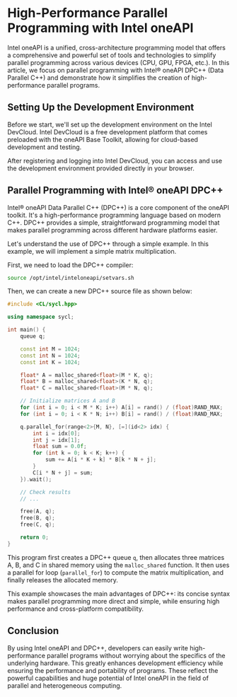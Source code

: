 # High-Performance Parallel Programming with Intel oneAPI

Intel oneAPI is a unified, cross-architecture programming model that offers a comprehensive and powerful set of tools and technologies to simplify parallel programming across various devices (CPU, GPU, FPGA, etc.). In this article, we focus on parallel programming with Intel® oneAPI DPC++ (Data Parallel C++) and demonstrate how it simplifies the creation of high-performance parallel programs.

## Setting Up the Development Environment

Before we start, we'll set up the development environment on the Intel DevCloud. Intel DevCloud is a free development platform that comes preloaded with the oneAPI Base Toolkit, allowing for cloud-based development and testing.

After registering and logging into Intel DevCloud, you can access and use the development environment provided directly in your browser.

## Parallel Programming with Intel® oneAPI DPC++

Intel® oneAPI Data Parallel C++ (DPC++) is a core component of the oneAPI toolkit. It's a high-performance programming language based on modern C++. DPC++ provides a simple, straightforward programming model that makes parallel programming across different hardware platforms easier.

Let's understand the use of DPC++ through a simple example. In this example, we will implement a simple matrix multiplication.

First, we need to load the DPC++ compiler:

```bash
source /opt/intel/inteloneapi/setvars.sh
```

Then, we can create a new DPC++ source file as shown below:

```cpp
#include <CL/sycl.hpp>

using namespace sycl;

int main() {
    queue q;

    const int M = 1024;
    const int N = 1024;
    const int K = 1024;

    float* A = malloc_shared<float>(M * K, q);
    float* B = malloc_shared<float>(K * N, q);
    float* C = malloc_shared<float>(M * N, q);

    // Initialize matrices A and B
    for (int i = 0; i < M * K; i++) A[i] = rand() / (float)RAND_MAX;
    for (int i = 0; i < K * N; i++) B[i] = rand() / (float)RAND_MAX;

    q.parallel_for(range<2>{M, N}, [=](id<2> idx) {
        int i = idx[0];
        int j = idx[1];
        float sum = 0.0f;
        for (int k = 0; k < K; k++) {
            sum += A[i * K + k] * B[k * N + j];
        }
        C[i * N + j] = sum;
    }).wait();

    // Check results
    // ...

    free(A, q);
    free(B, q);
    free(C, q);

    return 0;
}
```

This program first creates a DPC++ queue `q`, then allocates three matrices A, B, and C in shared memory using the `malloc_shared` function. It then uses a parallel for loop (`parallel_for`) to compute the matrix multiplication, and finally releases the allocated memory.

This example showcases the main advantages of DPC++: its concise syntax makes parallel programming more direct and simple, while ensuring high performance and cross-platform compatibility.

## Conclusion

By using Intel oneAPI and DPC++, developers can easily write high-performance parallel programs without worrying about the specifics of the underlying hardware. This greatly enhances development efficiency while ensuring the performance and portability of programs. These reflect the powerful capabilities and huge potential of Intel oneAPI in the field of parallel and heterogeneous computing.

